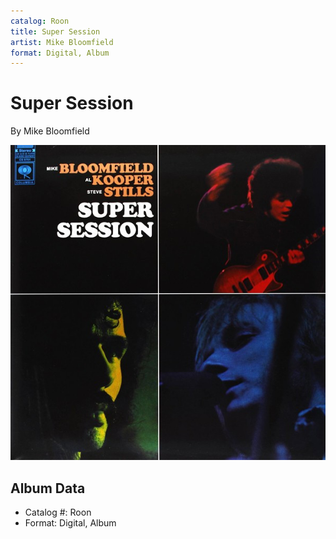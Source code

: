 ```yaml
---
catalog: Roon
title: Super Session
artist: Mike Bloomfield
format: Digital, Album
---
```


# Super Session

By Mike Bloomfield

![](../../assets/albumcovers/Mike_Bloomfield-Super_Session.png)

## Album Data

- Catalog #: Roon
- Format: Digital, Album

